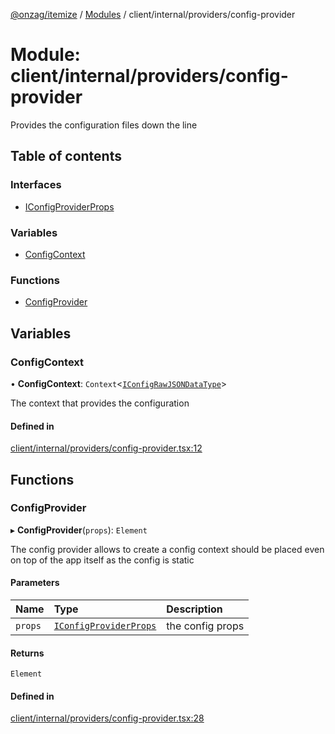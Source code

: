 [@onzag/itemize](../README.md) / [Modules](../modules.md) / client/internal/providers/config-provider

# Module: client/internal/providers/config-provider

Provides the configuration files down the line

## Table of contents

### Interfaces

- [IConfigProviderProps](../interfaces/client_internal_providers_config_provider.IConfigProviderProps.md)

### Variables

- [ConfigContext](client_internal_providers_config_provider.md#configcontext)

### Functions

- [ConfigProvider](client_internal_providers_config_provider.md#configprovider)

## Variables

### ConfigContext

• **ConfigContext**: `Context`<[`IConfigRawJSONDataType`](../interfaces/config.IConfigRawJSONDataType.md)\>

The context that provides the configuration

#### Defined in

[client/internal/providers/config-provider.tsx:12](https://github.com/onzag/itemize/blob/5c2808d3/client/internal/providers/config-provider.tsx#L12)

## Functions

### ConfigProvider

▸ **ConfigProvider**(`props`): `Element`

The config provider allows to create a config context
should be placed even on top of the app itself
as the config is static

#### Parameters

| Name | Type | Description |
| :------ | :------ | :------ |
| `props` | [`IConfigProviderProps`](../interfaces/client_internal_providers_config_provider.IConfigProviderProps.md) | the config props |

#### Returns

`Element`

#### Defined in

[client/internal/providers/config-provider.tsx:28](https://github.com/onzag/itemize/blob/5c2808d3/client/internal/providers/config-provider.tsx#L28)
